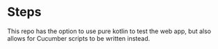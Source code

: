# Steps
This repo has the option to use pure kotlin to test the web app, but also allows for Cucumber scripts to be written instead.